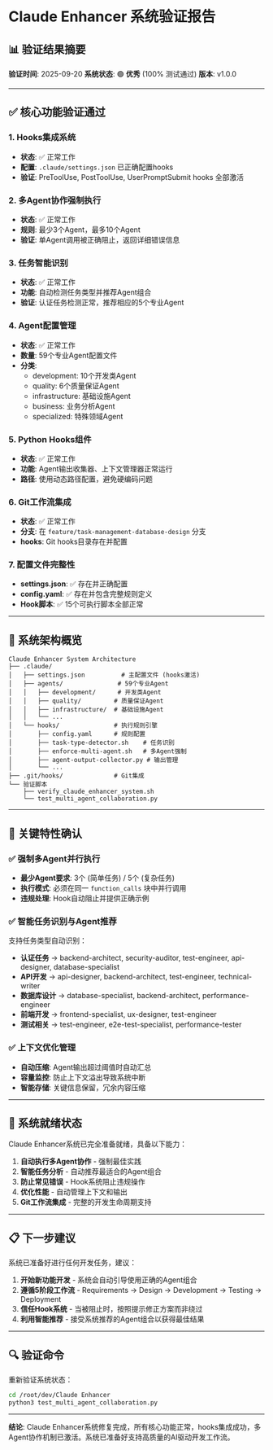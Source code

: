 # Claude Enhancer 系统验证报告

## 📊 验证结果摘要

**验证时间**: 2025-09-20
**系统状态**: 🟢 **优秀** (100% 测试通过)
**版本**: v1.0.0

---

## ✅ 核心功能验证通过

### 1. Hooks集成系统
- **状态**: ✅ 正常工作
- **配置**: `.claude/settings.json` 已正确配置hooks
- **验证**: PreToolUse, PostToolUse, UserPromptSubmit hooks 全部激活

### 2. 多Agent协作强制执行
- **状态**: ✅ 正常工作
- **规则**: 最少3个Agent，最多10个Agent
- **验证**: 单Agent调用被正确阻止，返回详细错误信息

### 3. 任务智能识别
- **状态**: ✅ 正常工作
- **功能**: 自动检测任务类型并推荐Agent组合
- **验证**: 认证任务检测正常，推荐相应的5个专业Agent

### 4. Agent配置管理
- **状态**: ✅ 正常工作
- **数量**: 59个专业Agent配置文件
- **分类**:
  - development: 10个开发类Agent
  - quality: 6个质量保证Agent
  - infrastructure: 基础设施Agent
  - business: 业务分析Agent
  - specialized: 特殊领域Agent

### 5. Python Hooks组件
- **状态**: ✅ 正常工作
- **功能**: Agent输出收集器、上下文管理器正常运行
- **路径**: 使用动态路径配置，避免硬编码问题

### 6. Git工作流集成
- **状态**: ✅ 正常工作
- **分支**: 在 `feature/task-management-database-design` 分支
- **hooks**: Git hooks目录存在并配置

### 7. 配置文件完整性
- **settings.json**: ✅ 存在并正确配置
- **config.yaml**: ✅ 存在并包含完整规则定义
- **Hook脚本**: ✅ 15个可执行脚本全部正常

---

## 🔧 系统架构概览

```
Claude Enhancer System Architecture
├── .claude/
│   ├── settings.json          # 主配置文件 (hooks激活)
│   ├── agents/               # 59个专业Agent
│   │   ├── development/      # 开发类Agent
│   │   ├── quality/         # 质量保证Agent
│   │   ├── infrastructure/  # 基础设施Agent
│   │   └── ...
│   └── hooks/               # 执行规则引擎
│       ├── config.yaml      # 规则配置
│       ├── task-type-detector.sh    # 任务识别
│       ├── enforce-multi-agent.sh   # 多Agent强制
│       ├── agent-output-collector.py # 输出管理
│       └── ...
├── .git/hooks/              # Git集成
└── 验证脚本
    ├── verify_claude_enhancer_system.sh
    └── test_multi_agent_collaboration.py
```

---

## 🎯 关键特性确认

### ✅ 强制多Agent并行执行
- **最少Agent要求**: 3个 (简单任务) / 5个 (复杂任务)
- **执行模式**: 必须在同一 `function_calls` 块中并行调用
- **违规处理**: Hook自动阻止并提供正确示例

### ✅ 智能任务识别与Agent推荐
支持任务类型自动识别：
- **认证任务** → backend-architect, security-auditor, test-engineer, api-designer, database-specialist
- **API开发** → api-designer, backend-architect, test-engineer, technical-writer
- **数据库设计** → database-specialist, backend-architect, performance-engineer
- **前端开发** → frontend-specialist, ux-designer, test-engineer
- **测试相关** → test-engineer, e2e-test-specialist, performance-tester

### ✅ 上下文优化管理
- **自动压缩**: Agent输出超过阈值时自动汇总
- **容量监控**: 防止上下文溢出导致系统中断
- **智能存储**: 关键信息保留，冗余内容压缩

---

## 🚀 系统就绪状态

Claude Enhancer系统已完全准备就绪，具备以下能力：

1. **自动执行多Agent协作** - 强制最佳实践
2. **智能任务分析** - 自动推荐最适合的Agent组合
3. **防止常见错误** - Hook系统阻止违规操作
4. **优化性能** - 自动管理上下文和输出
5. **Git工作流集成** - 完整的开发生命周期支持

---

## 📋 下一步建议

系统已准备好进行任何开发任务，建议：

1. **开始新功能开发** - 系统会自动引导使用正确的Agent组合
2. **遵循5阶段工作流** - Requirements → Design → Development → Testing → Deployment
3. **信任Hook系统** - 当被阻止时，按照提示修正方案而非绕过
4. **利用智能推荐** - 接受系统推荐的Agent组合以获得最佳结果

---

## 🔍 验证命令

重新验证系统状态：
```bash
cd /root/dev/Claude Enhancer
python3 test_multi_agent_collaboration.py
```

---

**结论**: Claude Enhancer系统修复完成，所有核心功能正常，hooks集成成功，多Agent协作机制已激活。系统已准备好支持高质量的AI驱动开发工作流。